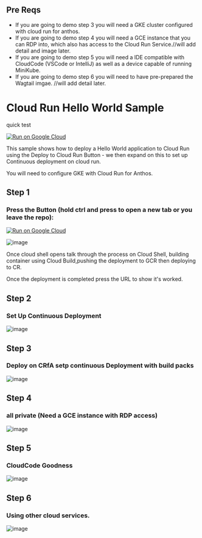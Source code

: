 ## Pre Reqs

* If you are going to demo step 3 you will need a GKE cluster configured with cloud run for anthos.
* If you are going to demo step 4 you will need a GCE instance that you can RDP into, which also has access to the Cloud Run Service.//will add detail and image later.
* If you are going to demo step 5 you will need a IDE compatible with CloudCode (VSCode or IntelliJ) as well as a device capable of running MiniKube.
* If you are going to demo step 6 you will need to have pre-prepared the Wagtail imgae. //will add detail later.

# Cloud Run Hello World Sample

quick test

[![Run on Google Cloud](https://deploy.cloud.run/button.svg)](https://deploy.cloud.run)

This sample shows how to deploy a Hello World application to Cloud Run using the Deploy to Cloud Run Button - we then expand on this to set up Continuous deployment on cloud run.

You will need to configure GKE with Cloud Run for Anthos.

## Step 1

### Press the Button (hold ctrl and press to open a new tab or you leave the repo):

[![Run on Google Cloud](https://deploy.cloud.run/button.svg)](https://deploy.cloud.run)

![image](https://user-images.githubusercontent.com/11318604/128716343-05d6b9ba-0213-4e1c-a616-7e09da6f4d9b.png)

Once cloud shell opens talk through the process on Cloud Shell, building container using Cloud Build,pushing the deployment to GCR then deploying to CR.

Once the deployment is completed press the URL to show it's worked.

## Step 2

### Set Up Continuous Deployment

![image](https://user-images.githubusercontent.com/11318604/128716460-253cee2e-07d6-4f0c-b6e9-60b6c35868c4.png)

## Step 3

### Deploy on CRfA setp continuous Deployment with build packs

![image](https://user-images.githubusercontent.com/11318604/128716559-2f85ec2f-37ef-4a4c-93d5-b75d76d56095.png)

## Step 4

### all private (Need a GCE instance with RDP access)

![image](https://user-images.githubusercontent.com/11318604/128716764-907d3955-a76b-408a-8c28-10a25f894794.png)

## Step 5

### CloudCode Goodness

![image](https://user-images.githubusercontent.com/11318604/128716882-dce13846-4c24-4b5d-a94e-02e1cfd5d03f.png)

## Step 6

### Using other cloud services.

![image](https://user-images.githubusercontent.com/11318604/128717042-3fb28a89-8e5d-4ddc-b641-096abc2ba769.png)


